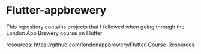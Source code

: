 # Flutter-appbrewery
This repository contains projects that I followed when going through the London App Brewery course on Flutter


resources: https://github.com/londonappbrewery/Flutter-Course-Resources
